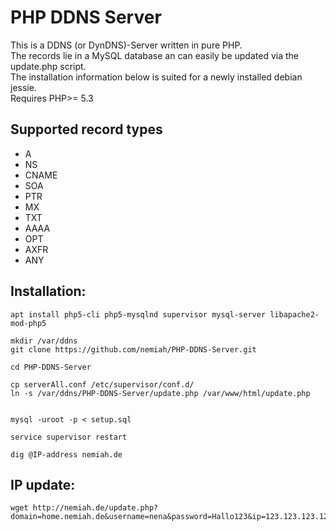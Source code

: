 PHP DDNS Server
==============

This is a DDNS (or DynDNS)-Server written in pure PHP.  
The records lie in a MySQL database an can easily be updated via the update.php script.  
The installation information below is suited for a newly installed debian jessie.  
Requires PHP>= 5.3

Supported record types
----------------------

* A
* NS
* CNAME
* SOA
* PTR
* MX
* TXT
* AAAA
* OPT
* AXFR
* ANY

Installation:
-------------
```
apt install php5-cli php5-mysqlnd supervisor mysql-server libapache2-mod-php5

mkdir /var/ddns
git clone https://github.com/nemiah/PHP-DDNS-Server.git

cd PHP-DDNS-Server

cp serverAll.conf /etc/supervisor/conf.d/
ln -s /var/ddns/PHP-DDNS-Server/update.php /var/www/html/update.php


mysql -uroot -p < setup.sql

service supervisor restart

dig @IP-address nemiah.de
```

IP update:
----------

```
wget http://nemiah.de/update.php?domain=home.nemiah.de&username=nena&password=Hallo123&ip=123.123.123.123
```